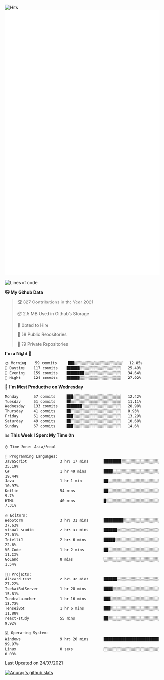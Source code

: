 ![Hits](https://hits.seeyoufarm.com/api/count/incr/badge.svg?url=https%3A%2F%2Fgithub.com%2Fkokose1234&count_bg=%2379C83D&title_bg=%23555555&icon=apple.svg&icon_color=%23E7E7E7&title=hits&edge_flat=false)
<br/>
![Metrics](https://github.com/kokose1234/kokose1234/blob/main/github-metrics.svg)

<!--START_SECTION:waka-->
![Lines of code](https://img.shields.io/badge/From%20Hello%20World%20I%27ve%20Written-12.6%20million%20lines%20of%20code-blue)

**🐱 My Github Data** 

> 🏆 327 Contributions in the Year 2021
 > 
> 📦 2.5 MB Used in Github's Storage 
 > 
> 💼 Opted to Hire
 > 
> 📜 58 Public Repositories 
 > 
> 🔑 79 Private Repositories  
 > 
**I'm a Night 🦉** 

```text
🌞 Morning    59 commits     ███░░░░░░░░░░░░░░░░░░░░░░   12.85% 
🌆 Daytime    117 commits    ██████░░░░░░░░░░░░░░░░░░░   25.49% 
🌃 Evening    159 commits    ████████░░░░░░░░░░░░░░░░░   34.64% 
🌙 Night      124 commits    ██████░░░░░░░░░░░░░░░░░░░   27.02%

```
📅 **I'm Most Productive on Wednesday** 

```text
Monday       57 commits     ███░░░░░░░░░░░░░░░░░░░░░░   12.42% 
Tuesday      51 commits     ██░░░░░░░░░░░░░░░░░░░░░░░   11.11% 
Wednesday    133 commits    ███████░░░░░░░░░░░░░░░░░░   28.98% 
Thursday     41 commits     ██░░░░░░░░░░░░░░░░░░░░░░░   8.93% 
Friday       61 commits     ███░░░░░░░░░░░░░░░░░░░░░░   13.29% 
Saturday     49 commits     ██░░░░░░░░░░░░░░░░░░░░░░░   10.68% 
Sunday       67 commits     ███░░░░░░░░░░░░░░░░░░░░░░   14.6%

```


📊 **This Week I Spent My Time On** 

```text
⌚︎ Time Zone: Asia/Seoul

💬 Programming Languages: 
JavaScript               3 hrs 17 mins       ████████░░░░░░░░░░░░░░░░░   35.19% 
C#                       1 hr 49 mins        ████░░░░░░░░░░░░░░░░░░░░░   19.44% 
Java                     1 hr 1 min          ██░░░░░░░░░░░░░░░░░░░░░░░   10.97% 
Kotlin                   54 mins             ██░░░░░░░░░░░░░░░░░░░░░░░   9.7% 
HTML                     40 mins             █░░░░░░░░░░░░░░░░░░░░░░░░   7.31%

🔥 Editors: 
WebStorm                 3 hrs 31 mins       █████████░░░░░░░░░░░░░░░░   37.63% 
Visual Studio            2 hrs 31 mins       ██████░░░░░░░░░░░░░░░░░░░   27.01% 
IntelliJ                 2 hrs 6 mins        █████░░░░░░░░░░░░░░░░░░░░   22.6% 
VS Code                  1 hr 2 mins         ██░░░░░░░░░░░░░░░░░░░░░░░   11.23% 
GoLand                   8 mins              ░░░░░░░░░░░░░░░░░░░░░░░░░   1.54%

🐱‍💻 Projects: 
discord-test             2 hrs 32 mins       ██████░░░░░░░░░░░░░░░░░░░   27.22% 
IsekaiBotServer          1 hr 28 mins        ████░░░░░░░░░░░░░░░░░░░░░   15.81% 
TundraLauncher           1 hr 16 mins        ███░░░░░░░░░░░░░░░░░░░░░░   13.73% 
TenseiBot                1 hr 6 mins         ███░░░░░░░░░░░░░░░░░░░░░░   11.88% 
react-study              55 mins             ██░░░░░░░░░░░░░░░░░░░░░░░   9.92%

💻 Operating System: 
Windows                  9 hrs 20 mins       █████████████████████████   99.97% 
Linux                    0 secs              ░░░░░░░░░░░░░░░░░░░░░░░░░   0.03%

```


 Last Updated on 24/07/2021
<!--END_SECTION:waka-->

[![Anurag's github stats](https://github-readme-stats.vercel.app/api?username=kokose1234&theme=dracula)](https://github.com/anuraghazra/github-readme-stats)



	
